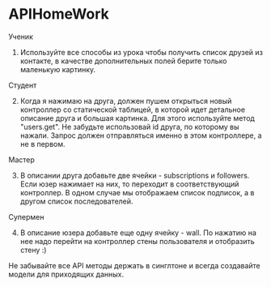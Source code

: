 # APIHomeWork
Ученик

1. Используйте все способы из урока чтобы получить список друзей из контакте, в качестве дополнительных полей берите только маленькую картинку.

Студент

2. Когда я нажимаю на друга, должен пушем открыться новый контроллер со статической таблицей, в которой идет детальное описание друга и большая картинка. Для этого используйте метод "users.get". Не забудьте использовай id друга, по которому вы нажали. Запрос должен отправляться именно в этом контроллере, а не в первом.

Мастер

3. В описании друга добавьте две ячейки - subscriptions и followers. Если юзер нажимает на них, то переходит в соответствующий контроллер. В одном случае мы отображаем список подписок, а в другом список последователей.

Супермен

4. В описание юзера добавьте еще одну ячейку - wall. По нажатию на нее надо перейти на контроллер стены пользователя и отобразить стену :)

Не забывайте все API методы держать в синглтоне и всегда создавайте модели для приходящих данных.
